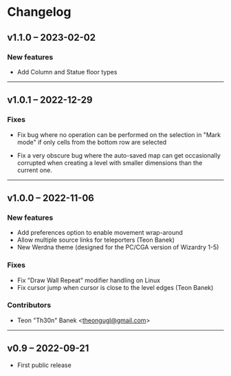 # Changelog

## v1.1.0 – 2023-02-02

### New features

- Add Column and Statue floor types

---

## v1.0.1 – 2022-12-29

### Fixes

- Fix bug where no operation can be performed on the selection in "Mark mode"
  if only cells from the bottom row are selected

- Fix a very obscure bug where the auto-saved map can get occasionally
  corrupted when creating a level with smaller dimensions than the current one.

---

## v1.0.0 – 2022-11-06

### New features

- Add preferences option to enable movement wrap-around
- Allow multiple source links for teleporters (Teon Banek)
- New Werdna theme (designed for the PC/CGA version of Wizardry 1-5)

### Fixes

- Fix "Draw Wall Repeat" modifier handling on Linux
- Fix cursor jump when cursor is close to the level edges (Teon Banek)

### Contributors

- Teon "Th30n" Banek <<theongugl@gmail.com>>

---

## v0.9 – 2022-09-21

- First public release

